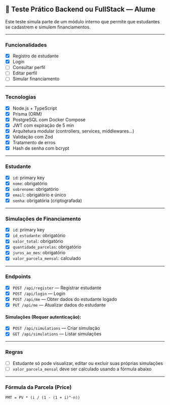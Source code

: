 ## 🧪 Teste Prático Backend ou FullStack — Alume

Este teste simula parte de um módulo interno que permite que estudantes se cadastrem e simulem financiamentos.

---

### Funcionalidades

- [x] Registro de estudante
- [x] Login
- [ ] Consultar perfil
- [ ] Editar perfil
- [ ] Simular financiamento

---

### Tecnologias

- [x] Node.js + TypeScript
- [x] Prisma (ORM)
- [x] PostgreSQL com Docker Compose
- [x] JWT com expiração de 5 min
- [x] Arquitetura modular (controllers, services, middlewares...)
- [x] Validação com Zod
- [x] Tratamento de erros
- [x] Hash de senha com bcrypt

---

### Estudante

- [x] `id`: primary key
- [x] `nome`: obrigatório
- [x] `sobrenome`: obrigatório
- [x] `email`: obrigatório e único
- [x] `senha`: obrigatória (criptografada)

---

### Simulações de Financiamento

- [x] `id`: primary key
- [x] `id_estudante`: obrigatório
- [x] `valor_total`: obrigatório
- [x] `quantidade_parcelas`: obrigatório
- [x] `juros_ao_mes`: obrigatório
- [x] `valor_parcela_mensal`: calculado

---

### Endpoints

- [x] `POST /api/register` — Registrar estudante
- [x] `POST /api/login` — Login
- [x] `POST /api/me` — Obter dados do estudante logado
- [x] `PUT /api/me` — Atualizar dados do estudante

#### Simulações (Requer autenticação):

- [x] `POST /api/simulations` — Criar simulação
- [x] `GET /api/simulations` — Listar simulações

---

### Regras

- [ ] Estudante só pode visualizar, editar ou excluir suas próprias simulações
- [ ] `valor_parcela_mensal` deve ser calculado usando a fórmula abaixo

---

### Fórmula da Parcela (Price)

```text
PMT = PV * (i / (1 - (1 + i)^-n))
```

